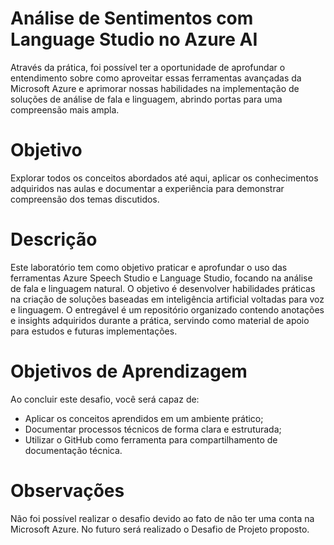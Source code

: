 # Análise de Sentimentos com Language Studio no Azure AI
Através da prática, foi possível ter a oportunidade de aprofundar o entendimento sobre como aproveitar essas ferramentas avançadas da Microsoft Azure e aprimorar nossas habilidades na implementação de soluções de análise de fala e linguagem, abrindo portas para uma compreensão mais ampla.
# Objetivo
Explorar todos os conceitos abordados até aqui, aplicar os conhecimentos adquiridos nas aulas e documentar a experiência para demonstrar compreensão dos temas discutidos.
# Descrição
Este laboratório tem como objetivo praticar e aprofundar o uso das ferramentas Azure Speech Studio e Language Studio, focando na análise de fala e linguagem natural. O objetivo é desenvolver habilidades práticas na criação de soluções baseadas em inteligência artificial voltadas para voz e linguagem. O entregável é um repositório organizado contendo anotações e insights adquiridos durante a prática, servindo como material de apoio para estudos e futuras implementações.
# Objetivos de Aprendizagem 
Ao concluir este desafio, você será capaz de: 
- Aplicar os conceitos aprendidos em um ambiente prático;
- Documentar processos técnicos de forma clara e estruturada; 
- Utilizar o GitHub como ferramenta para compartilhamento de documentação técnica. 
# Observações
Não foi possível realizar o desafio devido ao fato de não ter uma conta na Microsoft Azure. No futuro será realizado o Desafio de Projeto proposto.
